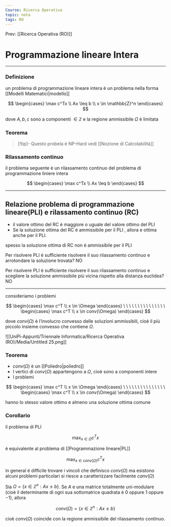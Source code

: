 ```yaml
---
Course: Ricerca Operativa
topic: nota
tags: RO
---
```


Prev: [[Ricerca Operativa (RO)]]

# Programmazione lineare Intera
---

### Definizione

un problema di programmazione lineare intera è un problema nella forma [[Modelli Matematici|modello]] 

$$
\begin{cases}
\max c^Tx \\
Ax \leq b \\
x \in \mathbb{Z}^n
\end{cases}
$$

dove $A,b,c$ sono a componenti $\in \mathbb{Z}$ e la regione ammissibile $\Omega$ è limitata

### Teorema


>[!tip]-
> Questo probela è NP-Hard vedi [[Nozione di Calcolabilità]]



### Rilassamento continuo

il problema seguente è un rilassamento continuo del problema di programmazione liniere intera

$$
\begin{cases}
\max c^Tx \\
Ax \leq b
\end{cases}
$$

---

## Relazione problema di programmazione lineare(PLI) e rilassamento continuo (RC)

- il valore ottimo del RC é maggiore o uguale del valore ottimo del PLI
- Se la soluzione ottima del RC é ammissibile per il PLI , allora e ottima anche
per il PLI.

spesso la soluzione ottima di RC non è ammissibile per il PLI

Per risolvere PLI è sufficiente risolvere il suo rilassamento continuo e arrotondare
la soluzione trovata? NO

Per risolvere PLI è sufficiente risolvere il suo rilassamento continuo e scegliere la soluzione ammissibile più vicina rispetto alla distanza euclidea? NO

---



consideriamo i problemi

$$
\begin{cases}
\max c^T \\
x \in \Omega
\end{cases}
\ \ \ \ \ \ \ \ \ \ \ \ \ \ \
\begin{cases}
\max c^T \\
x \in conv(\Omega)
\end{cases}
$$

dove $conv(\Omega)$ è l’involucro convesso delle soluzioni ammissibili, cioè il più piccolo
insieme convesso che contiene $\Omega$.

![[UniPi-Appunti/Triennale Informatica/Ricerca Operativa (RO)/Media/Untitled 25.png]]

### Teorema

- $conv(\Omega)$ è un [[Poliedro|poliedro]]
- I vertici di $conv(\Omega)$  appartengono a $\Omega$, cioè sono a componenti intere
- I problemi

$$
\begin{cases}
\max c^T \\
x \in \Omega
\end{cases}
\ \ \ \ \ \ \ \ \ \ \ \ \ \ \
\begin{cases}
\max c^T \\
x \in conv(\Omega)
\end{cases}
$$

hanno lo stesso valore ottimo e almeno una soluzione ottima comune 

### Corollario

il problema di PLI

$$
\max_{x \in \Omega}c^Tx
$$

è equivalente al problema di [[Programmazione lineare|PL]]

$$
\max_{x \in conv(\Omega)}c^Tx
$$

in general é difficile trovare i vincoli che definisco $conv(\Omega)$ ma esistono alcuni problemi particolari si riesce a caratterizzare facilmente $canv(\Omega)$

Sia $Ω = \{x ∈ \mathbb{Z}^n: A x \leq b\}$.  Se $A$ e una matrice totalmente uni-modulare (cioè il
determinante di ogni sua sottomatrice quadrata è 0 oppure 1 oppure −1), allora

$$
conv(\Omega) = \{x ∈ \mathbb{Z}^n: A x \leq b\}
$$

cioè $conv(Ω)$ coincide con la regione ammissibile del rilassamento continuo.


